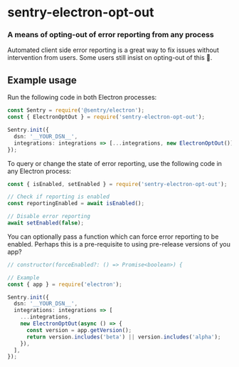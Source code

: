 # sentry-electron-opt-out

### A means of opting-out of error reporting from any process

Automated client side error reporting is a great way to fix issues without intervention from users. Some users still
insist on opting-out of this 🤷.

## Example usage

Run the following code in both Electron processes:

```typescript
const Sentry = require('@sentry/electron');
const { ElectronOptOut } = require('sentry-electron-opt-out');

Sentry.init({
  dsn: '__YOUR_DSN__',
  integrations: integrations => [...integrations, new ElectronOptOut()],
});
```

To query or change the state of error reporting, use the following code in any Electron process:

```typescript
const { isEnabled, setEnabled } = require('sentry-electron-opt-out');

// Check if reporting is enabled
const reportingEnabled = await isEnabled();

// Disable error reporting
await setEnabled(false);
```

You can optionally pass a function which can force error reporting to be enabled. Perhaps this is a pre-requisite to
using pre-release versions of you app?

```typescript
// constructor(forceEnabled?: () => Promise<boolean>) {

// Example
const { app } = require('electron');

Sentry.init({
  dsn: '__YOUR_DSN__',
  integrations: integrations => [
    ...integrations,
    new ElectronOptOut(async () => {
      const version = app.getVersion();
      return version.includes('beta') || version.includes('alpha');
    }),
  ],
});
```
